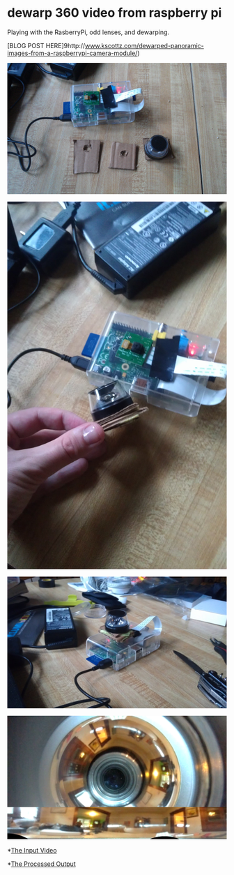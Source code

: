 dewarp 360 video from raspberry pi
======

Playing with the RasberryPi, odd lenses, and dewarping.

[BLOG POST HERE]9http://www.kscottz.com/dewarped-panoramic-images-from-a-raspberrypi-camera-module/)


![The Parts](parts.jpg)

![Assembled](assembled.jpg)

![The Unit](final.jpg)

![Example Input Output](example.png)

*[The Input Video](http://www.youtube.com/watch?v=2RpXROkJuME)

*[The Processed Output](http://www.youtube.com/watch?v=vwKxk1admOw)
